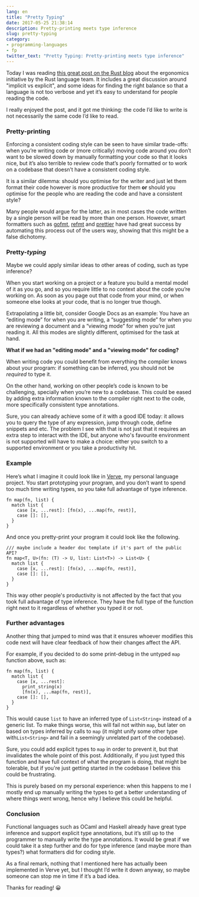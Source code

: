 ```yaml
---
lang: en
title: "Pretty Typing"
date: 2017-05-25 21:38:14
description: Pretty-printing meets type inference
slug: pretty-typing
category:
- programming-languages
- fp
twitter_text: "Pretty Typing: Pretty-printing meets type inference"
---
```


Today I was reading [this great post on the Rust blog][1] about the ergonomics initiative by the Rust language team. It includes a great discussion around "implicit vs explicit", and some ideas for finding the right balance so that a language is not too verbose and yet it’s easy to understand for people reading the code.

I really enjoyed the post, and it got me thinking: the code I’d like to write is not necessarily the same code I’d like to read.

### Pretty-printing

Enforcing a consistent coding style can be seen to have similar trade-offs: when you’re writing code or (more critically) moving code around you don’t want to be slowed down by manually formatting your code so that it looks nice, but it’s also terrible to review code that’s poorly formatted or to work on a codebase that doesn’t have a consistent coding style.

It is a similar dilemma: should you optimise for the writer and just let them format their code however is more productive for them **or** should you optimise for the people who are reading the code and have a consistent style?

Many people would argue for the latter, as in most cases the code written by a single person will be read by more than one person. However, smart formatters such as [gofmt][3], [refmt][4] and [prettier][5] have had great success by automating this process out of the users way, showing that this might be a false dichotomy.

<!--### Pretty-typing-->


### Pretty-*typing*

Maybe we could apply similar ideas to other areas of coding, such as type inference?

When you start working on a project or a feature you build a mental model of it as you go, and so you require little to no context about the code you’re working on. As soon as you page out that code from your mind, or when someone else looks at your code, that is no longer true though.

Extrapolating a little bit, consider Google Docs as an example: You have an “editing mode” for when you are writing, a “suggesting mode” for when you are reviewing a document and a “viewing mode” for when you’re just reading it. All this modes are slightly different, optimised for the task at hand.

**What if we had an "editing mode" and a "viewing mode" for coding?**

<!--Compilers can be quite smart, and they do know a lot about your program, which means that they can infer many things that we'd otherwise have to type, but whoever reads that code afterwards will have to do the same job as the compiler to understand everything that is implicit.-->

When writing code you could benefit from everything the compiler knows about your program: if something can be inferred, you should not be *required* to type it.

On the other hand, working on other people’s code is known to be challenging, specially when you’re new to a codebase. This could be eased by adding extra information known to the compiler right next to the code, more specifically consistent type annotations.

<!--But what if what you type wasn’t necessarily what your coworkers are going to read? You could just use all the knowledge the compiler has about your code, and in the end we could just "pretty-type" it, optimising for readability.-->

<!--Sure, you could argue that good IDE support comes close to that, as it allows you to query the types of any expressions and jump through code, but not just that requires interaction with IDE restricts what users can use to write programs in your language.-->
Sure, you can already achieve some of it with a good IDE today: it allows you to query the type of any expression, jump through code, define snippets and etc. The problem I see with that is not just that it requires an extra step to interact with the IDE, but anyone who's favourite environment is not supported will have to make a choice: either you switch to a supported environment or you take a productivity hit.

### Example

Here’s what I imagine it could look like in [Verve][2], my personal language project. You start prototyping your program, and you don’t want to spend too much time writing types, so you take full advantage of type inference.

```
fn map(fn, list) {
  match list {
    case [x, ...rest]: [fn(x), ...map(fn, rest)],
    case []: [],
  }
}
```

And once you pretty-print your program it could look like the following.

```
/// maybe include a header doc template if it's part of the public API?
fn map<T, U>(fn: (T) -> U, list: List<T>) -> List<U> {
  match list {
    case [x, ...rest]: [fn(x), ...map(fn, rest)],
    case []: [],
  }
}
```

This way other people's productivity is not affected by the fact that you took full advantage of type inference. They have the full type of the function right next to it regardless of whether you typed it or not.

### Further advantages

Another thing that jumped to mind was that it ensures whoever modifies this code next will have clear feedback of how their changes affect the API.

For example, if you decided to do some print-debug in the untyped `map` function above, such as:

```
fn map(fn, list) {
  match list {
    case [x, ...rest]:
      print_string(x)
      [fn(x), ...map(fn, rest)],
    case []: [],
  }
}
```

This would cause `list` to have an inferred type of `List<String>` instead of a generic list. To make things worse, this will fail not within `map`, but later on based on types inferred by calls to `map` (it might unify some other type with`List<String>` and fail in a seemingly unrelated part of the codebase).

Sure, you could add explicit types to `map` in order to prevent it, but that invalidates the whole point of this post. Additionally, if you just typed this function and have full context of what the program is doing, that might be tolerable, but if you're just getting started in the codebase I believe this could be frustrating.

This is purely based on my personal experience: when this happens to me I mostly end up manually writing the types to get a better understanding of where things went wrong, hence why I believe this could be helpful.


### Conclusion

Functional languages such as OCaml and Haskell already have great type inference and support explicit type annotations, but it’s still up to the programmer to manually write the type annotations. It would be great if we could take it a step further and do for type inference (and maybe more than types?) what formatters did for coding style.

As a final remark, nothing that I mentioned here has actually been implemented in Verve yet, but I thought I’d write it down anyway, so maybe someone can stop me in time if it’s a bad idea.

Thanks for reading! 😀


[1]: https://blog.rust-lang.org/2017/03/02/lang-ergonomics.html
[2]: https://tadeuzagallo.com/blog/introducing-verve/
[3]: https://blog.golang.org/go-fmt-your-code
[4]: https://facebook.github.io/reason/tools.html#tools-command-line-utilities-refmt
[5]: http://jlongster.com/A-Prettier-Formatter
